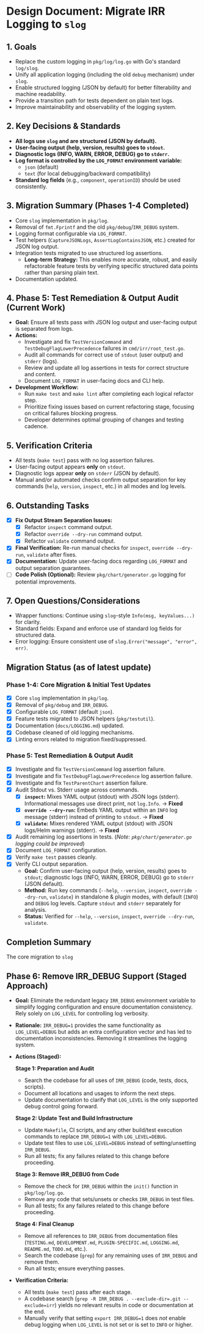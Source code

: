 # Design Document: Migrate IRR Logging to `slog`

## 1. Goals

- Replace the custom logging in `pkg/log/log.go` with Go's standard `log/slog`.
- Unify all application logging (including the old `debug` mechanism) under `slog`.
- Enable structured logging (JSON by default) for better filterability and machine readability.
- Provide a transition path for tests dependent on plain text logs.
- Improve maintainability and observability of the logging system.

## 2. Key Decisions & Standards

- **All logs use `slog` and are structured (JSON by default).**
- **User-facing output (help, version, results) goes to `stdout`.**
- **Diagnostic logs (INFO, WARN, ERROR, DEBUG) go to `stderr`.**
- **Log format is controlled by the `LOG_FORMAT` environment variable:**
  - `json` (default)
  - `text` (for local debugging/backward compatibility)
- **Standard log fields** (e.g., `component`, `operationID`) should be used consistently.

## 3. Migration Summary (Phases 1-4 Completed)

- Core `slog` implementation in `pkg/log`.
- Removal of `fmt.Fprintf` and the old `pkg/debug`/`IRR_DEBUG` system.
- Logging format configurable via `LOG_FORMAT`.
- Test helpers (`CaptureJSONLogs`, `AssertLogContainsJSON`, etc.) created for JSON log output.
- Integration tests migrated to use structured log assertions.
  - **Long-term Strategy:** This enables more accurate, robust, and easily refactorable feature tests by verifying specific structured data points rather than parsing plain text.
- Documentation updated.

## 4. Phase 5: Test Remediation & Output Audit (Current Work)

- **Goal:** Ensure all tests pass with JSON log output and user-facing output is separated from logs.
- **Actions:**
  - Investigate and fix `TestVersionCommand` and `TestDebugFlagLowerPrecedence` failures in `cmd/irr/root_test.go`.
  - Audit all commands for correct use of `stdout` (user output) and `stderr` (logs).
  - Review and update all log assertions in tests for correct structure and content.
  - Document `LOG_FORMAT` in user-facing docs and CLI help.
- **Development Workflow:**
  - Run `make test` and `make lint` after completing each logical refactor step.
  - Prioritize fixing issues based on current refactoring stage, focusing on critical failures blocking progress.
  - Developer determines optimal grouping of changes and testing cadence.

## 5. Verification Criteria

- All tests (`make test`) pass with no log assertion failures.
- User-facing output appears **only** on `stdout`.
- Diagnostic logs appear **only** on `stderr` (JSON by default).
- Manual and/or automated checks confirm output separation for key commands (`help`, `version`, `inspect`, etc.) in all modes and log levels.

## 6. Outstanding Tasks

- [x] **Fix Output Stream Separation Issues:**
    - [x] Refactor `inspect` command output.
    - [x] Refactor `override --dry-run` command output.
    - [x] Refactor `validate` command output.
- [x] **Final Verification:** Re-run manual checks for `inspect`, `override --dry-run`, `validate` after fixes.
- [x] **Documentation:** Update user-facing docs regarding `LOG_FORMAT` and output separation guarantees.
- [ ] **Code Polish (Optional):** Review `pkg/chart/generator.go` logging for potential improvements.

## 7. Open Questions/Considerations

- Wrapper functions: Continue using `slog`-style `Info(msg, keyValues...)` for clarity.
- Standard fields: Expand and enforce use of standard log fields for structured data.
- Error logging: Ensure consistent use of `slog.Error("message", "error", err)`.

## Migration Status (as of latest update)

### Phase 1-4: Core Migration & Initial Test Updates
- [x] Core `slog` implementation in `pkg/log`.
- [x] Removal of `pkg/debug` and `IRR_DEBUG`.
- [x] Configurable `LOG_FORMAT` (default `json`).
- [x] Feature tests migrated to JSON helpers (`pkg/testutil`).
- [x] Documentation (`docs/LOGGING.md`) updated.
- [x] Codebase cleaned of old logging mechanisms.
- [x] Linting errors related to migration fixed/suppressed.

### Phase 5: Test Remediation & Output Audit
- [x] Investigate and fix `TestVersionCommand` log assertion failure.
- [x] Investigate and fix `TestDebugFlagLowerPrecedence` log assertion failure.
- [x] Investigate and fix `TestParentChart` assertion failure.
- [x] Audit Stdout vs. Stderr usage across commands.
    - [x] **`inspect`:** Mixes YAML output (stdout) with JSON logs (stderr). Informational messages use direct print, not `log.Info`. -> **Fixed**
    - [x] **`override --dry-run`:** Embeds YAML output within an `INFO` log message (stderr) instead of printing to `stdout`. -> **Fixed**
    - [x] **`validate`:** Mixes rendered YAML output (stdout) with JSON logs/Helm warnings (stderr). -> **Fixed**
- [x] Audit remaining log assertions in tests. (*Note: `pkg/chart/generator.go` logging could be improved*)
- [x] Document `LOG_FORMAT` configuration.
- [x] Verify `make test` passes cleanly.
- [x] Verify CLI output separation.
    - **Goal:** Confirm user-facing output (help, version, results) goes to `stdout`; diagnostic logs (INFO, WARN, ERROR, DEBUG) go to `stderr` (JSON default).
    - **Method:** Run key commands (`--help`, `--version`, `inspect`, `override --dry-run`, `validate`) in standalone & plugin modes, with default (`INFO`) and `DEBUG` log levels. Capture `stdout` and `stderr` separately for analysis.
    - **Status:** Verified for `--help`, `--version`, `inspect`, `override --dry-run`, `validate`.

## Completion Summary

The core migration to `slog`

## Phase 6: Remove IRR_DEBUG Support (Staged Approach)

- **Goal:** Eliminate the redundant legacy `IRR_DEBUG` environment variable to simplify logging configuration and ensure documentation consistency. Rely solely on `LOG_LEVEL` for controlling log verbosity.
- **Rationale:** `IRR_DEBUG=1` provides the same functionality as `LOG_LEVEL=DEBUG` but adds an extra configuration vector and has led to documentation inconsistencies. Removing it streamlines the logging system.

- **Actions (Staged):**

    **Stage 1: Preparation and Audit**
    - Search the codebase for all uses of `IRR_DEBUG` (code, tests, docs, scripts).
    - Document all locations and usages to inform the next steps.
    - Update documentation to clarify that `LOG_LEVEL` is the only supported debug control going forward.

    **Stage 2: Update Test and Build Infrastructure**
    - Update `Makefile`, CI scripts, and any other build/test execution commands to replace `IRR_DEBUG=1` with `LOG_LEVEL=DEBUG`.
    - Update test files to use `LOG_LEVEL=DEBUG` instead of setting/unsetting `IRR_DEBUG`.
    - Run all tests; fix any failures related to this change before proceeding.

    **Stage 3: Remove IRR_DEBUG from Code**
    - Remove the check for `IRR_DEBUG` within the `init()` function in `pkg/log/log.go`.
    - Remove any code that sets/unsets or checks `IRR_DEBUG` in test files.
    - Run all tests; fix any failures related to this change before proceeding.

    **Stage 4: Final Cleanup**
    - Remove all references to `IRR_DEBUG` from documentation files (`TESTING.md`, `DEVELOPMENT.md`, `PLUGIN-SPECIFIC.md`, `LOGGING.md`, `README.md`, `TODO.md`, etc.).
    - Search the codebase (`grep`) for any remaining uses of `IRR_DEBUG` and remove them.
    - Run all tests; ensure everything passes.

- **Verification Criteria:**
    - All tests (`make test`) pass after each stage.
    - A codebase search (`grep -R IRR_DEBUG . --exclude-dir=.git --exclude=irr`) yields no relevant results in code or documentation at the end.
    - Manually verify that setting `export IRR_DEBUG=1` does *not* enable debug logging when `LOG_LEVEL` is not set or is set to `INFO` or higher.